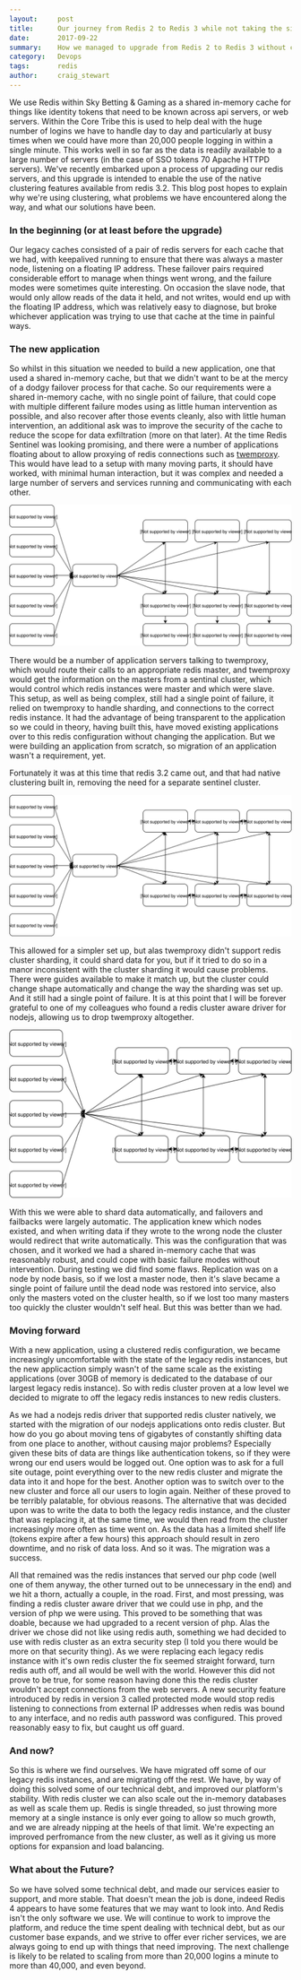 ```yaml
---
layout:     post
title:      Our journey from Redis 2 to Redis 3 while not taking the site down.
date:       2017-09-22
summary:    How we managed to upgrade from Redis 2 to Redis 3 without causing a site outage.
category:   Devops
tags:       redis
author:     craig_stewart
---
```

We use Redis within Sky Betting & Gaming as a shared in-memory cache for things like identity tokens that need to be known across api servers, or web servers. Within the Core Tribe this is used to help deal with the huge number of logins we have to handle day to day and particularly at busy times when we could have more than 20,000 people logging in within a single minute. This works well in so far as the data is readily available to a large number of servers (in the case of SSO tokens 70 Apache HTTPD servers). We've recently embarked upon a process of upgrading our redis servers, and this upgrade is intended to enable the use of the native clustering features available from redis 3.2. This blog post hopes to explain why we're using clustering, what problems we have encountered along the way, and what our solutions have been.

### In the beginning (or at least before the upgrade)

Our legacy caches consisted of a pair of redis servers for each cache that we had, with keepalived running to ensure that there was always a master node, listening on a floating IP address. These failover pairs required considerable effort to manage when things went wrong, and the failure modes were sometimes quite interesting. On occasion the slave node, that would only allow reads of the data it held, and not writes, would end up with the floating IP address, which was relatively easy to diagnose, but broke whichever application was trying to use that cache at the time in painful ways.

### The new application

So whilst in this situation we needed to build a new application, one that used a shared in-memory cache, but that we didn't want to be at the mercy of a dodgy failover process for that cache. So our requirements were a shared in-memory cache, with no single point of failure, that could cope with multiple different failure modes using as little human intervention as possible, and also recover after those events cleanly, also with little human intervention, an additional ask was to improve the security of the cache to reduce the scope for data exfiltration (more on that later). At the time Redis Sentinel was looking promising, and there were a number of applications floating about to allow proxying of redis connections such as [twemproxy](https://github.com/twitter/twemproxy "Twitter's Twemproxy"). This would have lead to a setup with many moving parts, it should have worked, with minimal human interaction, but it was complex and needed a large number of servers and services running and communicating with each other.

![Redis Sentinel and TwemProxy](/images/Redis-Sentinel-and-TwemProxy.svg)

There would be a number of application servers talking to twemproxy, which would route their calls to an appropriate redis master, and twemproxy would get the information on the masters from a sentinal cluster, which would control which redis instances were master and which were slave. This setup, as well as being complex, still had a single point of failure, it relied on twemproxy to handle sharding, and connections to the correct redis instance. It had the advantage of being transparent to the application so we could in theory, having built this, have moved existing applications over to this redis configuration without changing the application. But we were building an application from scratch, so migration of an application wasn't a requirement, yet.

Fortunately it was at this time that redis 3.2 came out, and that had native clustering built in, removing the need for a separate sentinel cluster.

![Redis3 Cluster and Twemproxy](/images/Redis3-Cluster-and-Twemproxy.svg)

This allowed for a simpler set up, but alas twemproxy didn't support redis cluster sharding, it could shard data for you, but if it tried to do so in a manor inconsistent with the cluster sharding it would cause problems. There were guides available to make it match up, but the cluster could change shape automatically and change the way the sharding was set up. And it still had a single point of failure. It is at this point that I will be forever grateful to one of my colleagues who found a redis cluster aware driver for nodejs, allowing us to drop twemproxy altogether.

![Redis3 Cluster](/images/Redis3-Cluster.svg)

With this we were able to shard data automatically, and failovers and failbacks were largely automatic. The application knew which nodes existed, and when writing data if they wrote to the wrong node the cluster would redirect that write automatically. This was the configuration that was chosen, and it worked we had a shared in-memory cache that was reasonably robust, and could cope with basic failure modes without intervention. During testing we did find some flaws. Replication was on a node by node basis, so if we lost a master node, then it's slave became a single point of failure until the dead node was restored into service, also only the masters voted on the cluster health, so if we lost too many masters too quickly the cluster wouldn't self heal. But this was better than we had.

### Moving forward

With a new application, using a clustered redis configuration, we became increasingly uncomfortable with the state of the legacy redis instances, but the new applicaction simply wasn't of the same scale as the existing applications (over 30GB of memory is dedicated to the database of our largest legacy redis instance). So with redis cluster proven at a low level we decided to migrate to off the legacy redis instances to new redis clusters.

As we had a nodejs redis driver that supported redis cluster natively, we started with the migration of our nodejs applications onto redis cluster. But how do you go about moving tens of gigabytes of constantly shifting data from one place to another, without causing major problems? Especially given these bits of data are things like authentication tokens, so if they were wrong our end users would be logged out. One option was to ask for a full site outage, point everything over to the new redis cluster and migrate the data into it and hope for the best. Another option was to switch over to the new cluster and force all our users to login again. Neither of these proved to be terribly palatable, for obvious reasons. The alternative that was decided upon was to write the data to both the legacy redis instance, and the cluster that was replacing it, at the same time, we would then read from the cluster increasingly more often as time went on. As the data has a limited shelf life (tokens expire after a few hours) this approach should result in zero downtime, and no risk of data loss. And so it was. The migration was a success.

All that remained was the redis instances that served our php code (well one of them anyway, the other turned out to be unnecessary in the end) and we hit a thorn, actually a couple, in the road. First, and most pressing, was finding a redis cluster aware driver that we could use in php, and the version of php we were using. This proved to be something that was doable, because we had upgraded to a recent version of php. Alas the driver we chose did not like using redis auth, something we had decided to use with redis cluster as an extra security step (I told you there would be more on that security thing). As we were replacing each legacy redis instance with it's own redis cluster the fix seemed straight forward, turn redis auth off, and all would be well with the world. However this did not prove to be true, for some reason having done this the redis cluster wouldn't accept connections from the web servers. A new security feature introduced by redis in version 3 called protected mode would stop redis listening to connections from external IP addresses when redis was bound to any interface, and no redis auth password was configured. This proved reasonably easy to fix, but caught us off guard.

### And now?

So this is where we find ourselves. We have migrated off some of our legacy redis instances, and are migrating off the rest. We have, by way of doing this solved some of our technical debt, and improved our platform's stability. With redis cluster we can also scale out the in-memory databases as well as scale them up. Redis is single threaded, so just throwing more memory at a single instance is only ever going to allow so much growth, and we are already nipping at the heels of that limit. We're expecting an improved perfromance from the new cluster, as well as it giving us more options for expansion and load balancing.

### What about the Future?

So we have solved some technical debt, and made our services easier to support, and more stable. That doesn't mean the job is done, indeed Redis 4 appears to have some features that we may want to look into. And Redis isn't the only software we use. We will continue to work to improve the platform, and reduce the time spent dealing with technical debt, but as our customer base expands, and we strive to offer ever richer services, we are always going to end up with things that need improving. The next challenge is likely to be related to scaling from more than 20,000 logins a minute to more than 40,000, and even beyond.

